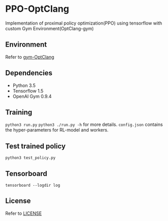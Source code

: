 PPO-OptClang
===============================================
Implementation of proximal policy optimization(PPO) using tensorflow with custom Gym Environment(OptClang-gym)

Environment
----------------------------------------
Refer to [gym-OptClang](https://github.com/JaredCJR/gym-OptClang)

Dependencies
----------------------------------------
* Python 3.5
* Tensorflow 1.5
* OpenAI Gym 0.9.4

Training
----------------------------------------
`python3 run.py`
`python3 ./run.py -h` for more details.
`config.json` contains the hyper-parameters for RL-model and workers.


Test trained policy
----------------------------------------
`python3 test_policy.py`

Tensorboard
----------------------------------------
`tensorboard --logdir log`

License
----------------------------------------
Refer to [LICENSE](./LICENSE)
